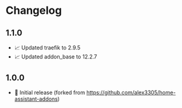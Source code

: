 # Changelog

## 1.1.0

* 📈 Updated traefik to 2.9.5
* 📈 Updated addon_base to 12.2.7

## 1.0.0

* 🎉 Initial release (forked from https://github.com/alex3305/home-assistant-addons)